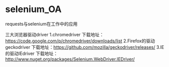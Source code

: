 # selenium_OA
requests与selenium在工作中的应用


三大浏览器驱动driver
1.chromedriver 下载地址：https://code.google.com/p/chromedriver/downloads/list
2.Firefox的驱动geckodriver 下载地址：https://github.com/mozilla/geckodriver/releases/
3.IE的驱动IEdriver 下载地址：http://www.nuget.org/packages/Selenium.WebDriver.IEDriver/
